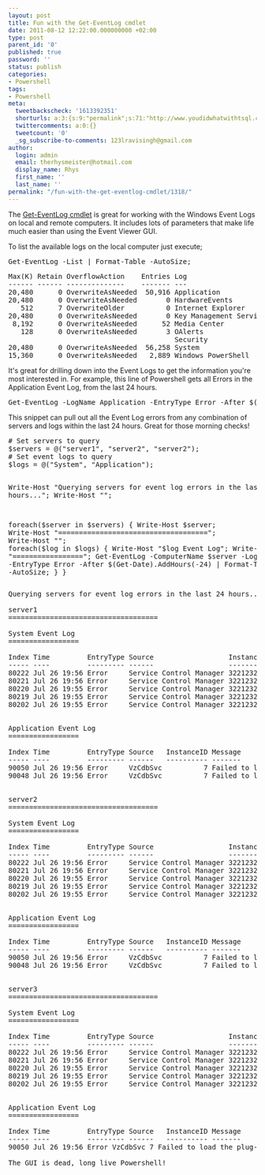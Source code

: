 ```yaml
---
layout: post
title: Fun with the Get-EventLog cmdlet
date: 2011-08-12 12:22:00.000000000 +02:00
type: post
parent_id: '0'
published: true
password: ''
status: publish
categories:
- Powershell
tags:
- Powershell
meta:
  tweetbackscheck: '1613392351'
  shorturls: a:3:{s:9:"permalink";s:71:"http://www.youdidwhatwithtsql.com/fun-with-the-get-eventlog-cmdlet/1318";s:7:"tinyurl";s:26:"http://tinyurl.com/3vjx295";s:4:"isgd";s:19:"http://is.gd/nepUV1";}
  twittercomments: a:0:{}
  tweetcount: '0'
  _sg_subscribe-to-comments: 123lravisingh@gmail.com
author:
  login: admin
  email: therhysmeister@hotmail.com
  display_name: Rhys
  first_name: ''
  last_name: ''
permalink: "/fun-with-the-get-eventlog-cmdlet/1318/"
---
```

<p>The <a title="Powershell Get-EventLog cmdlet" href="http://technet.microsoft.com/en-us/library/dd315250.aspx" target="_blank">Get-EventLog cmdlet</a> is great for working with the Windows Event Logs on local and remote computers. It includes lots of parameters that make life much easier than using the Event Viewer GUI. </p>
<p>To list the available logs on the local computer just execute;</p>
<pre lang="Powershell">Get-EventLog -List | Format-Table -AutoSize;</pre>
<pre>Max(K) Retain OverflowAction    Entries Log
------ ------ --------------    ------- ---
20,480      0 OverwriteAsNeeded  50,916 Application
20,480      0 OverwriteAsNeeded       0 HardwareEvents
   512      7 OverwriteOlder          0 Internet Explorer
20,480      0 OverwriteAsNeeded       0 Key Management Service
 8,192      0 OverwriteAsNeeded      52 Media Center
   128      0 OverwriteAsNeeded       3 OAlerts
                                        Security
20,480      0 OverwriteAsNeeded  56,258 System
15,360      0 OverwriteAsNeeded   2,889 Windows PowerShell</pre>
<p>It's great for drilling down into the Event Logs to get the information you're most interested in. For example, this line of Powershell gets all Errors in the Application Event Log, from the last 24 hours.</p>
<pre lang="Powershell">Get-EventLog -LogName Application -EntryType Error -After $(Get-Date).AddHours(-24) | Format-Table -AutoSize;</pre>
<p>This snippet can pull out all the Event Log errors from any combination of servers and logs within the last 24 hours. Great for those morning checks!</p>
<pre lang="Powershell">
# Set servers to query
$servers = @("server1", "server2", "server2");
# Set event logs to query
$logs = @("System", "Application");

Write-Host "Querying servers for event log errors in the last 24 hours...";
Write-Host "";

foreach($server in $servers)
{
	Write-Host $server;
	Write-Host "====================================";
	Write-Host "";
	foreach($log in $logs)
	{
		Write-Host "$log Event Log";
		Write-Host "=================";
		Get-EventLog -ComputerName $server -LogName $log -EntryType Error -After $(Get-Date).AddHours(-24) | Format-Table -AutoSize;
	}
}
</pre>
<pre>Querying servers for event log errors in the last 24 hours...

server1
====================================

System Event Log
=================

Index Time         EntryType Source                  InstanceID Message
----- ----         --------- ------                  ---------- -------
80222 Jul 26 19:56 Error     Service Control Manager 3221232472 The VMware vCenter Converter Standalone Worker service...
80221 Jul 26 19:56 Error     Service Control Manager 3221232481 A timeout was reached (30000 milliseconds) while waiti...
80220 Jul 26 19:55 Error     Service Control Manager 3221232472 The VMware vCenter Converter Standalone Server service...
80219 Jul 26 19:55 Error     Service Control Manager 3221232481 A timeout was reached (30000 milliseconds) while waiti...
80202 Jul 26 19:55 Error     Service Control Manager 3221232481 A timeout was reached (30000 milliseconds) while waiti...


Application Event Log
=================

Index Time         EntryType Source   InstanceID Message
----- ----         --------- ------   ---------- -------
90050 Jul 26 19:56 Error     VzCdbSvc          7 Failed to load the plug-in module. (GUID = {56F9312C-C989-4E04-8C23-2...
90048 Jul 26 19:56 Error     VzCdbSvc          7 Failed to load the plug-in module. (GUID = {48512A59-C8A5-4805-9048-2...


server2
====================================

System Event Log
=================

Index Time         EntryType Source                  InstanceID Message
----- ----         --------- ------                  ---------- -------
80222 Jul 26 19:56 Error     Service Control Manager 3221232472 The VMware vCenter Converter Standalone Worker service...
80221 Jul 26 19:56 Error     Service Control Manager 3221232481 A timeout was reached (30000 milliseconds) while waiti...
80220 Jul 26 19:55 Error     Service Control Manager 3221232472 The VMware vCenter Converter Standalone Server service...
80219 Jul 26 19:55 Error     Service Control Manager 3221232481 A timeout was reached (30000 milliseconds) while waiti...
80202 Jul 26 19:55 Error     Service Control Manager 3221232481 A timeout was reached (30000 milliseconds) while waiti...


Application Event Log
=================

Index Time         EntryType Source   InstanceID Message
----- ----         --------- ------   ---------- -------
90050 Jul 26 19:56 Error     VzCdbSvc          7 Failed to load the plug-in module. (GUID = {56F9312C-C989-4E04-8C23-2...
90048 Jul 26 19:56 Error     VzCdbSvc          7 Failed to load the plug-in module. (GUID = {48512A59-C8A5-4805-9048-2...


server3
====================================

System Event Log
=================

Index Time         EntryType Source                  InstanceID Message
----- ----         --------- ------                  ---------- -------
80222 Jul 26 19:56 Error     Service Control Manager 3221232472 The VMware vCenter Converter Standalone Worker service...
80221 Jul 26 19:56 Error     Service Control Manager 3221232481 A timeout was reached (30000 milliseconds) while waiti...
80220 Jul 26 19:55 Error     Service Control Manager 3221232472 The VMware vCenter Converter Standalone Server service...
80219 Jul 26 19:55 Error     Service Control Manager 3221232481 A timeout was reached (30000 milliseconds) while waiti...
80202 Jul 26 19:55 Error     Service Control Manager 3221232481 A timeout was reached (30000 milliseconds) while waiti...


Application Event Log
=================

Index Time         EntryType Source   InstanceID Message
----- ----         --------- ------   ---------- -------
90050 Jul 26 19:56 Error VzCdbSvc 7 Failed to load the plug-in module. (GUID = {56F9312C-C989-4E04-8C23-2... 90048 Jul 26 19:56 Error VzCdbSvc 7 Failed to load the plug-in module. (GUID = {48512A59-C8A5-4805-9048-2...

The GUI is dead, long live Powershell!

